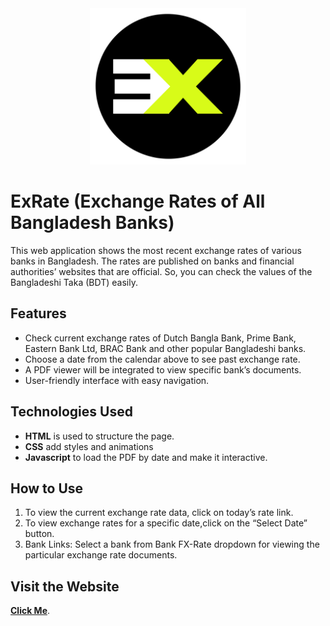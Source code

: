 <div align="center">
  <img src="https://github.com/Kabbo45/Exchange-Rates-Of-All-Bangladesh-Banks-Using-HTML-CSS-JS/blob/main/ExRate.png" alt="Exchange Rates Screenshot" width="250"/>
</div>

# ExRate (Exchange Rates of All Bangladesh Banks)

This web application shows the most recent exchange rates of various banks in Bangladesh. The rates are published on banks and financial authorities’ websites that are official. So, you can check the values of the Bangladeshi Taka (BDT) easily.

## Features

- Check current exchange rates of Dutch Bangla Bank, Prime Bank, Eastern Bank Ltd, BRAC Bank and other popular Bangladeshi banks.
- Choose a date from the calendar above to see past exchange rate.
- A PDF viewer will be integrated to view specific bank’s documents.
- User-friendly interface with easy navigation.

## Technologies Used

- **HTML** is used to structure the page.
- **CSS** add styles and animations
- **Javascript** to load the PDF by date and make it interactive.

## How to Use

1. To view the current exchange rate data, click on today’s rate link.
2. To view exchange rates for a specific date,click on the “Select Date” button.
3.  Bank Links: Select a bank from Bank FX-Rate dropdown for viewing the particular exchange rate documents.

## Visit the Website
[**Click Me**](https://raw.githack.com/Kabbo45/Exchange-Rates-Of-All-Bangladesh-Banks-Using-HTML-CSS-JS/main/Exchage%20Rate%20BD.html).
